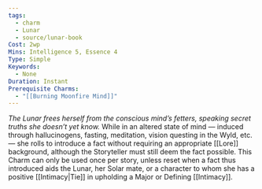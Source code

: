 ```yaml
---
tags:
  - charm
  - Lunar
  - source/lunar-book
Cost: 2wp
Mins: Intelligence 5, Essence 4
Type: Simple
Keywords:
  - None
Duration: Instant
Prerequisite Charms:
  - "[[Burning Moonfire Mind]]"
---
```

*The Lunar frees herself from the conscious mind’s fetters, speaking secret truths she doesn’t yet know.*
While in an altered state of mind — induced through hallucinogens, fasting, meditation, vision questing in the Wyld, etc. — she rolls to introduce a fact without requiring an appropriate [[Lore]] background, although the Storyteller must still deem the fact possible. This Charm can only be used once per story, unless reset when a fact thus introduced aids the Lunar, her Solar mate, or a character to whom she has a positive [[Intimacy|Tie]] in upholding a Major or Defining [[Intimacy]]. 